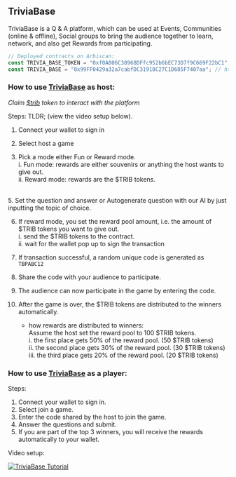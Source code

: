 ## TriviaBase

TriviaBase is a Q & A platform, which can be used at Events, Communities (online & offline), Social groups to bring the audience together to learn, network, and also get Rewards from participating.

```js
// Deployed contracts on Arbiscan:
const TRIVIA_BASE_TOKEN = "0xf0A806C38968DFfc952b6bEC73D7f9C669F22bC1"; // https://arbiscan.io/address/0xf0A806C38968DFfc952b6bEC73D7f9C669F22bC1
const TRIVIA_BASE = "0x99FF0429a32a7cabfDC31918C27C1D685F7407aa"; // https://arbiscan.io/address/0x99FF0429a32a7cabfDC31918C27C1D685F7407aa

```

<h3>How to use <a href="https://trivia-stylus.vercel.app/">TriviaBase</a> as host:</h3>

<i>Claim <a href="https://trib-faucet.vercel.app/">$trib</a> token to interact with the platform</i>

Steps:
    TLDR; (view the video setup below).
1. Connect your wallet to sign in

2. Select host a game

3. Pick a mode either Fun or Reward mode. <br/>
    i. Fun mode: rewards are either souvenirs or anything the host wants to give out.
   <br/>
    ii. Reward mode: rewards are the $TRIB tokens.
<br/>
5. Set the question and answer or Autogenerate question with our AI by just inputting the topic of choice.

6. If reward mode, you set the reward pool amount, i.e. the amount of $TRIB tokens you want to give out.<br/>
    i. send the $TRIB tokens to the contract.<br/>
    ii. wait for the wallet pop up to sign the transaction<br/>

7. If transaction successful, a random unique code is generated as `TBPABC12`<br/>

8. Share the code with your audience to participate.

9. The audience can now participate in the game by entering the code.<br/>
10. After the game is over, the $TRIB tokens are distributed to the winners automatically.<br/>
    - how rewards are distributed to winners:<br/>
    Assume the host set the reward pool to 100 $TRIB tokens.<br/>
    i. the first place gets 50% of the reward pool. (50 $TRIB tokens)<br/>
    ii. the second place gets 30% of the reward pool. (30 $TRIB tokens)<br/>
    iii. the third place gets 20% of the reward pool. (20 $TRIB tokens)<br/>


<h3>How to use <a href="https://trivia-stylus.vercel.app/">TriviaBase</a> as a player:</h3>

Steps:

1. Connect your wallet to sign in.
2. Select join a game.
3. Enter the code shared by the host to join the game.
4. Answer the questions and submit.
5. If you are part of the top 3 winners, you will receive the rewards automatically to your wallet.

Video setup:


[![TriviaBase Tutorial](https://img.youtube.com/vi/PXM8lCyiVJY/0.jpg)](https://www.youtube.com/watch?v=PXM8lCyiVJY)
